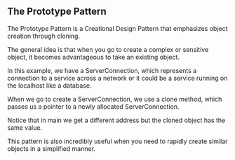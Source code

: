 ## The Prototype Pattern

The Prototype Pattern is a Creational Design Pattern that emphasizes object creation through cloning.

The general idea is that when you go to create a complex or sensitive object, it becomes advantageous to take an existing object.

In this example, we have a ServerConnection, which represents a connection to a service across a network or it could be a service running on the localhost like a database.

When we go to create a ServerConnection, we use a clone method, which passes us a pointer to a newly allocated ServerConnection.

Notice that in main we get a different address but the cloned object has the same value.

This pattern is also incredibly useful when you need to rapidly create similar objects in a simplified manner.